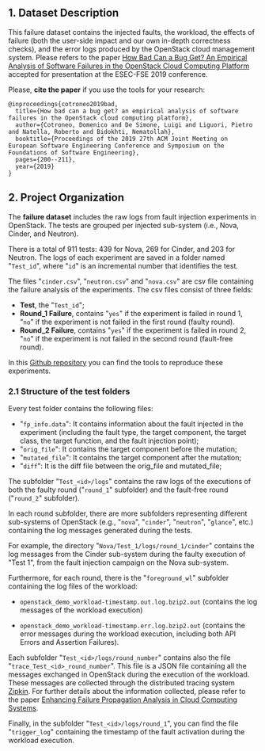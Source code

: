 ## 1. Dataset Description


This failure dataset contains the injected faults, the workload, the effects of failure (both the user-side impact and our own in-depth correctness checks), and the error logs produced by the OpenStack cloud management system.
Please refers to the paper [How Bad Can a Bug Get? An Empirical Analysis of Software Failures in the OpenStack Cloud Computing Platform](https://dl.acm.org/doi/10.1145/3338906.3338916) accepted for presentation at the ESEC-FSE 2019 conference. 

Please, **cite the paper** if you use the tools for your research:

```
@inproceedings{cotroneo2019bad,
  title={How bad can a bug get? an empirical analysis of software failures in the OpenStack cloud computing platform},
  author={Cotroneo, Domenico and De Simone, Luigi and Liguori, Pietro and Natella, Roberto and Bidokhti, Nematollah},
  booktitle={Proceedings of the 2019 27th ACM Joint Meeting on European Software Engineering Conference and Symposium on the Foundations of Software Engineering},
  pages={200--211},
  year={2019}
}
```


## 2. Project Organization

The **failure dataset** includes the raw logs from fault injection experiments in OpenStack. The tests are grouped per injected sub-system (i.e., Nova, Cinder, and Neutron). 

There is a total of 911 tests: 439 for Nova, 269 for Cinder, and 203 for Neutron. The logs of each experiment are saved in a folder named "`Test_id`", where "`id`" is an incremental number that identifies the test. 

The files "`cinder.csv`", "`neutron.csv`" and "`nova.csv`" are csv file containing the failure analysis of the experiments. The csv files consist of three fields: 
* **Test**, the "`Test_id`";
* **Round_1 Failure**, contains "`yes`" if the experiment is failed in round 1, "`no`" if the experiment is not failed in the first round (faulty round).
* **Round_2 Failure**, contains "`yes`" if the experiment is failed in round 2, "`no`" if the experiment is not failed in the second round (fault-free round).


In this [Github repository](https://github.com/dessertlab/OpenStack-Fault-Injection-Environment) you can find the tools to reproduce these experiments.


### 2.1 Structure of the test folders

Every test folder contains the following files:
* "`fp_info.data`": It contains information about the fault injected in the experiment (including the fault type, the target component, the target class, the target function, and the fault injection point);
* "`orig_file`": It contains the target component before the mutation;
* "`mutated_file`": It contains the target component after the mutation;
* "`diff`": It is the diff file between the orig_file and mutated_file;




The subfolder "`Test_<id>/logs`" contains the raw logs of the executions of both the faulty round ("`round_1`" subfolder) and the fault-free round ("`round_2`" subfolder).

In each round subfolder, there are more subfolders representing different sub-systems of OpenStack (e.g., "`nova`", "`cinder`", "`neutron`", "`glance`", etc.) containing the log messages generated during the tests.

For example, the directory "`Nova/Test_1/logs/round_1/cinder`" contains the log messages from the Cinder sub-system during the faulty execution of "Test 1", from the fault injection campaign on the Nova sub-system. 

Furthermore, for each round, there is the "`foreground_wl`" subfolder containing the log files of the workload:

* `openstack_demo_workload-timestamp.out.log.bzip2.out` (contains the log messages of the workload execution)

* `openstack_demo_workload-timestamp.err.log.bzip2.out` (contains the error messages during the workload execution, including both API Errors and Assertion Failures).

Each subfolder "`Test_<id>/logs/round_number`" contains also the file "`trace_Test_<id>_round_number`". This file is a JSON file containing all the messages exchanged in OpenStack during the execution of the workload. These messages are collected through the distributed tracing system [Zipkin](https://zipkin.io/). For further details about the information collected, please refer to the paper [Enhancing Failure Propagation Analysis in Cloud Computing Systems](https://ieeexplore.ieee.org/document/8987476).

Finally, in the subfolder "`Test_<id>/logs/round_1`", you can find the file "`trigger_log`" containing the timestamp of the fault activation during the workload execution.

